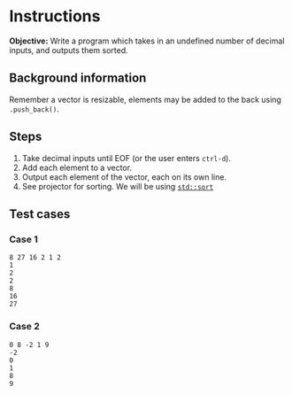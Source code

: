 # Instructions
**Objective:** Write a program which takes in an undefined number of decimal inputs, and outputs them sorted.

## Background information
Remember a vector is resizable, elements may be added to the back using `.push_back()`.

## Steps
1. Take decimal inputs until EOF (or the user enters `ctrl-d`).
2. Add each element to a vector.
3. Output each element of the vector, each on its own line.
4. See projector for sorting. We will be using [`std::sort`](https://cplusplus.com/reference/algorithm/sort/)

## Test cases
### Case 1
```
8 27 16 2 1 2
1
2
2
8
16
27
```
### Case 2
```
0 8 -2 1 9
-2
0
1
8
9
```